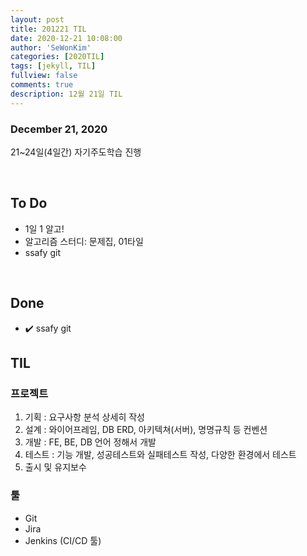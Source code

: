 ```yaml
---
layout: post
title: 201221 TIL
date: 2020-12-21 10:08:00
author: 'SeWonKim'
categories: [2020TIL]
tags: [jekyll, TIL]
fullview: false
comments: true
description: 12월 21일 TIL
---
```


### December 21, 2020

21~24일(4일간) 자기주도학습 진행

&nbsp;


## To Do

- 1일 1 알고!
- 알고리즘 스터디: 문제집, 01타일
- ssafy git

&nbsp;
&nbsp;

## Done

- ✔️ ssafy git


## TIL 

### 프로젝트

1. 기획 : 요구사항 분석 상세히 작성
2. 설계 : 와이어프레임, DB ERD, 아키텍쳐(서버), 명명규칙 등 컨벤션
3. 개발 : FE, BE, DB 언어 정해서 개발
4. 테스트 : 기능 개발, 성공테스트와 실패테스트 작성, 다양한 환경에서 테스트
5. 출시 및 유지보수
   

### 툴

- Git
- Jira
- Jenkins (CI/CD 툴)
  
&nbsp;
&nbsp;
